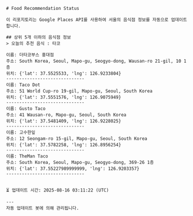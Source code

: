 
    # Food Recommendation Status

    이 리포지토리는 Google Places API를 사용하여 서울의 음식점 정보를 자동으로 업데이트합니다.

    ## 상위 5개 이하의 음식점 정보
    > 오늘의 추천 음식 : 타코

	이름: 더타코부스 홍대점
	주소: South Korea, Seoul, Mapo-gu, Seogyo-dong, Wausan-ro 21-gil, 10 1층
	위치: {'lat': 37.5525533, 'lng': 126.9233804}
	------------------------------
	이름: Taco Dot
	주소: 51 World Cup-ro 19-gil, Mapo-gu, Seoul, South Korea
	위치: {'lat': 37.5551576, 'lng': 126.9075949}
	------------------------------
	이름: Gusto Taco
	주소: 41 Wausan-ro, Mapo-gu, Seoul, South Korea
	위치: {'lat': 37.5481409, 'lng': 126.9228025}
	------------------------------
	이름: 고수한잎
	주소: 12 Seongam-ro 15-gil, Mapo-gu, Seoul, South Korea
	위치: {'lat': 37.5782258, 'lng': 126.8956254}
	------------------------------
	이름: TheMan Taco
	주소: South Korea, Seoul, Mapo-gu, Seogyo-dong, 369-26 1층
	위치: {'lat': 37.55227989999999, 'lng': 126.9203357}
	------------------------------


    ⏳ 업데이트 시간: 2025-08-16 03:11:22 (UTC)

    ---
    자동 업데이트 봇에 의해 관리됩니다.
    